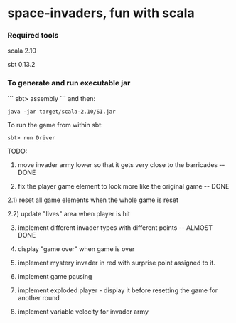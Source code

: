 space-invaders, fun with scala
==============================

<h3>Required tools</h3>

scala 2.10

sbt 0.13.2

<h3>To generate and run executable jar</h3>
```
sbt> assembly
```
and then:

```
java -jar target/scala-2.10/SI.jar
````

To run the game from within sbt:

```
sbt> run Driver
```

TODO:

1) move invader army lower so that it gets very close to the barricades -- DONE

2) fix the player game element to look more like the original game      -- DONE

2.1) reset all game elements when the whole game is reset

2.2) update "lives" area when player is hit

3) implement different invader types with different points   -- ALMOST DONE

4) display "game over" when game is over

5) implement mystery invader in red with surprise point assigned to it.

6) implement game pausing

7) implement exploded player - display it before resetting the game for another round

8) implement variable velocity for invader army

